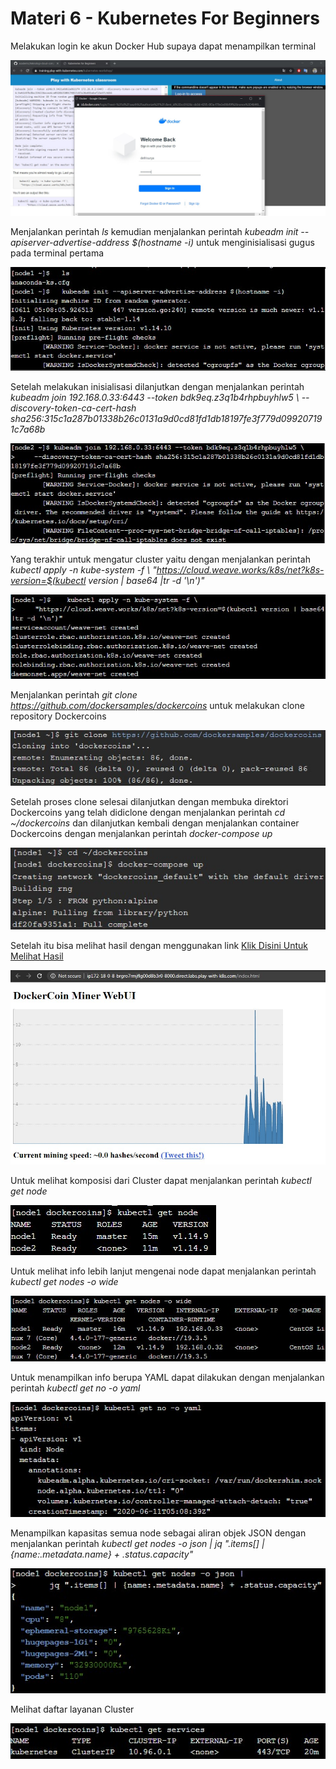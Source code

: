 # Materi 6 - Kubernetes For Beginners

Melakukan login ke akun Docker Hub supaya dapat menampilkan terminal

![Hasil](https://github.com/defri-surya/tekn-cloud-computing/blob/master/Minggu-14/kubernetes%201.jpg)

Menjalankan perintah *ls* kemudian menjalankan perintah *kubeadm init --apiserver-advertise-address $(hostname -i)* untuk menginisialisasi gugus pada terminal pertama

![Hasil](https://github.com/defri-surya/tekn-cloud-computing/blob/master/Minggu-14/kubernetes%202.jpg)

Setelah melakukan inisialisasi dilanjutkan dengan menjalankan perintah *kubeadm join 192.168.0.33:6443 --token bdk9eq.z3q1b4rhpbuyhlw5 \ --discovery-token-ca-cert-hash sha256:315c1a287b01338b26c0131a9d0cd81fd1db18197fe3f779d099207191c7a68b*

![Hasil](https://github.com/defri-surya/tekn-cloud-computing/blob/master/Minggu-14/kubernetes%203.jpg)

Yang terakhir untuk mengatur cluster yaitu dengan menjalankan perintah *kubectl apply -n kube-system -f \ "https://cloud.weave.works/k8s/net?k8s-version=$(kubectl version | base64 |tr -d '\n')"*

![Hasil](https://github.com/defri-surya/tekn-cloud-computing/blob/master/Minggu-14/kubernetes%204.jpg)

Menjalankan perintah *git clone https://github.com/dockersamples/dockercoins* untuk melakukan clone repository Dockercoins

![Hasil](https://github.com/defri-surya/tekn-cloud-computing/blob/master/Minggu-14/kubernetes%206.jpg)

Setelah proses clone selesai dilanjutkan dengan membuka direktori Dockercoins yang telah didiclone dengan menjalankan perintah *cd ~/dockercoins* dan dilanjutkan kembali dengan menjalankan container Dockercoins dengan menjalankan perintah *docker-compose up*

![Hasil](https://github.com/defri-surya/tekn-cloud-computing/blob/master/Minggu-14/kubernetes%207.jpg)

Setelah itu bisa melihat hasil dengan menggunakan link [Klik Disini Untuk Melihat Hasil](http://ip172-18-0-8-brgro7rmjflg00d8b3r0-8000.direct.labs.play-with-k8s.com/)

![Hasil](https://github.com/defri-surya/tekn-cloud-computing/blob/master/Minggu-14/kubernetes%205.jpg)

Untuk melihat komposisi dari Cluster dapat menjalankan perintah *kubectl get node*

![Hasil](https://github.com/defri-surya/tekn-cloud-computing/blob/master/Minggu-14/kubernetes%208.jpg)

Untuk melihat info lebih lanjut mengenai node dapat menjalankan perintah *kubectl get nodes -o wide*

![Hasil](https://github.com/defri-surya/tekn-cloud-computing/blob/master/Minggu-14/kubernetes%209.jpg)

Untuk menampilkan info berupa YAML dapat dilakukan dengan menjalankan perintah *kubectl get no -o yaml*

![Hasil](https://github.com/defri-surya/tekn-cloud-computing/blob/master/Minggu-14/kubernetes%2010.jpg)

Menampilkan kapasitas semua node sebagai aliran objek JSON dengan menjalankan perintah *kubectl get nodes -o json | jq ".items[] | {name:.metadata.name} + .status.capacity"*

![Hasil](https://github.com/defri-surya/tekn-cloud-computing/blob/master/Minggu-14/kubernetes%2011.jpg)

Melihat daftar layanan Cluster

![Hasil](https://github.com/defri-surya/tekn-cloud-computing/blob/master/Minggu-14/kubernetes%2012.jpg)
